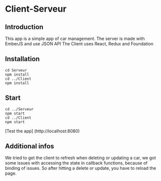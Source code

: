 ﻿# Client-Serveur

## Introduction

This app is a simple app of car management.
The server is made with EmberJS and use JSON API
The Client uses React, Redux and Foundation

## Installation
```
cd Serveur
npm install
cd ../Client
npm install
```
## Start

```
cd ../Serveur
npm start
cd ../Client
npm start
```

[Test the app] (http://localhost:8080)

## Additional infos

We tried to get the client to refresh when deleting or updating a car, we got some issues with accessing the state in callback functions, because of binding of issues. So after hitting a delete or update, you have to reload the page.
